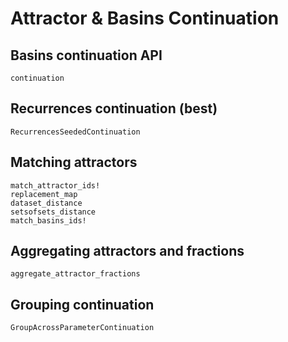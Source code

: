 # Attractor & Basins Continuation


## Basins continuation API
```@docs
continuation
```

## Recurrences continuation (best)

```@docs
RecurrencesSeededContinuation
```

## Matching attractors
```@docs
match_attractor_ids!
replacement_map
dataset_distance
setsofsets_distance
match_basins_ids!
```

## Aggregating attractors and fractions
```@docs
aggregate_attractor_fractions
```

## Grouping continuation
```@docs
GroupAcrossParameterContinuation
```
